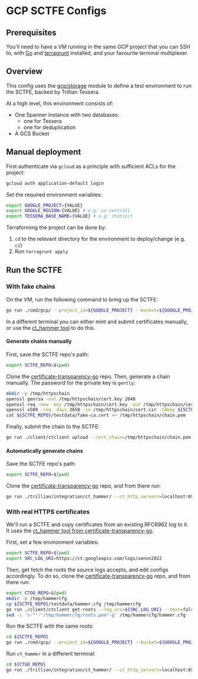 # GCP SCTFE Configs

## Prerequisites
You'll need to have a VM running in the same GCP project that you can SSH to,
with [Go](https://go.dev/doc/install) and 
[terragrunt](https://terragrunt.gruntwork.io/docs/getting-started/install/) 
installed, and your favourite terminal multiplexer.

## Overview

This config uses the [gcp/storage](/deployment/modules/gcp/conformance) module to
define a test environment to run the SCTFE, backed by Trillian Tessera.

At a high level, this environment consists of:
- One Spanner instance with two databases:
  - one for Tessera
  - one for deduplication
- A GCS Bucket

## Manual deployment 

First authenticate via `gcloud` as a principle with sufficient ACLs for
the project:

```bash
gcloud auth application-default login
```

Set the required environment variables:

```bash
export GOOGLE_PROJECT={VALUE}
export GOOGLE_REGION={VALUE} # e.g: us-central1
export TESSERA_BASE_NAME={VALUE} # e.g: staticct
```

Terraforming the project can be done by:
 1. `cd` to the relevant directory for the environment to deploy/change (e.g. `ci`)
 2. Run `terragrunt apply`

## Run the SCTFE
### With fake chains

On the VM, run the following command to bring up the SCTFE:
```bash
go run ./cmd/gcp/ --project_id=${GOOGLE_PROJECT} --bucket=${GOOGLE_PROJECT}-${TESSERA_BASE_NAME}-bucket --spanner_db_path=projects/${GOOGLE_PROJECT}/instances/${TESSERA_BASE_NAME}/databases/${TESSERA_BASE_NAME}-db --spanner_db_path=projects/${GOOGLE_PROJECT}/instances/${TESSERA_BASE_NAME}/databases/${TESSERA_BASE_NAME}-dedup-db --private_key=./testdata/ct-http-server.privkey.pem  --password=dirk --roots_pem_file=./testdata/fake-ca.cert --origin=${TESSERA_BASE_NAME}
```

In a different terminal you can either mint and submit certificates manually, or
use the [ct_hammer
tool](https://github.com/google/certificate-transparency-go/blob/master/trillian/integration/ct_hammer/main.go)
to do this.

#### Generate chains manually
First, save the SCTFE repo's path:

```bash
export SCTFE_REPO=$(pwd)
```

Clone the [certificate-transparency-go](https://github.com/google/certificate-transparency-go) repo.
Then, generate a chain manually. The password for the private key is `gently`:

```bash
mkdir -p /tmp/httpschain
openssl genrsa -out /tmp/httpschain/cert.key 2048
openssl req -new -key /tmp/httpschain/cert.key -out /tmp/httpschain/cert.csr -config=${SCTFE_REPO}/testdata/fake-ca.cfg
openssl x509 -req -days 3650 -in /tmp/httpschain/cert.csr -CAkey ${SCTFE_REPO}/testdata/fake-ca.privkey.pem -CA  ${SCTFE_REPO}/testdata/fake-ca.cert -outform pem -out /tmp/httpschain/chain.pem -provider legacy -provider default
cat ${SCTFE_REPO}/testdata/fake-ca.cert >> /tmp/httpschain/chain.pem
```

Finally, submit the chain to the SCTFE:

```bash
go run ./client/ctclient upload --cert_chain=/tmp/httpschain/chain.pem --skip_https_verify --log_uri=http://localhost:6962/${TESSERA_BASE_NAME}
```

#### Automatically generate chains
Save the SCTFE repo's path:

```bash
export SCTFE_REPO=$(pwd)
```

Clone the [certificate-transparency-go](https://github.com/google/certificate-transparency-go) repo, and from there run:

```bash
go run ./trillian/integration/ct_hammer/ --ct_http_servers=localhost:6962/${TESSERA_BASE_NAME} --max_retry=2m --invalid_chance=0 --get_sth=0 --get_sth_consistency=0 --get_proof_by_hash=0 --get_entries=0 --get_roots=0 --get_entry_and_proof=0 --max_parallel_chains=4 --skip_https_verify=true --operations=10000 --rate_limit=150 --log_config=${SCTFE_REPO}/testdata/hammer.cfg --testdata_dir=./trillian/testdata/
```

### With real HTTPS certificates
We'll run a SCTFE and copy certificates from an existing RFC6962 log to it.
It uses the [ct_hammer tool from certificate-transparency-go](https://github.com/google/certificate-transparency-go/tree/aceb1d4481907b00c087020a3930c7bd691a0110/trillian/integration/ct_hammer).

First, set a few environment variables:

```bash
export SCTFE_REPO=$(pwd)
export SRC_LOG_URI=https://ct.googleapis.com/logs/xenon2022
```

Then, get fetch the roots the source logs accepts, and edit configs accordingly.
To do so, clone the [certificate-transparency-go](https://github.com/google/certificate-transparency-go) repo, and from there run:

```bash
export CTGO_REPO=$(pwd)
mkdir -p /tmp/hammercfg
cp ${SCTFE_REPO}/testdata/hammer.cfg /tmp/hammercfg
go run ./client/ctclient get-roots --log_uri=${SRC_LOG_URI} --text=false > /tmp/hammercfg/roots.pem
sed -i 's-""-"/tmp/hammercfg/roots.pem"-g' /tmp/hammercfg/hammer.cfg
```


Run the SCTFE with the same roots:

```bash
cd ${SCTFE_REPO}
go run ./cmd/gcp/ --project_id=${GOOGLE_PROJECT} --bucket=${GOOGLE_PROJECT}-${TESSERA_BASE_NAME}-bucket --spanner_db_path=projects/${GOOGLE_PROJECT}/instances/${TESSERA_BASE_NAME}/databases/${TESSERA_BASE_NAME}-db --private_key=./testdata/ct-http-server.privkey.pem  --password=dirk --roots_pem_file=/tmp/hammercfg/roots.pem --origin=${TESSERA_BASE_NAME} --spanner_dedup_db_path=projects/${GOOGLE_PROJECT}/instances/${TESSERA_BASE_NAME}/databases/${TESSERA_BASE_NAME}-dedup-db -v=3
```

Run `ct_hammer` in a different terminal:

```bash
cd ${CTGO_REPO}
go run ./trillian/integration/ct_hammer/ --ct_http_servers=localhost:6962/${TESSERA_BASE_NAME} --max_retry=2m --invalid_chance=0 --get_sth=0 --get_sth_consistency=0  --get_proof_by_hash=0 --get_entries=0 --get_roots=0 --get_entry_and_proof=0 --max_parallel_chains=4 --skip_https_verify=true --operations=10000 --rate_limit=150 --log_config=/tmp/hammercfg/hammer.cfg --src_log_uri=${SRC_LOG_URI}
```

